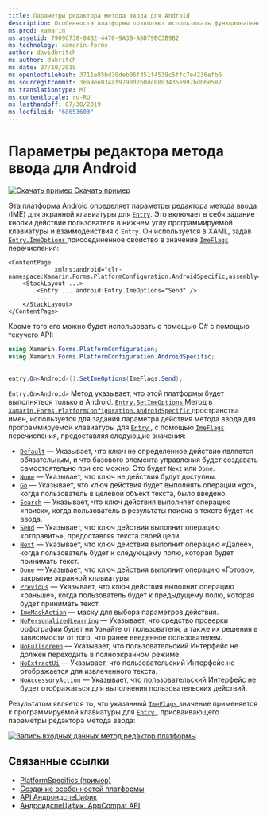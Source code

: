 ```yaml
---
title: Параметры редактора метода ввода для Android
description: Особенности платформы позволяют использовать функциональные возможности, доступные только на определенной платформе, без реализации пользовательских модулей подготовки отчетов или эффектов. В этой статье объясняется, как использовать зависящую от платформы Android платформу, которая задает параметры редактора метода ввода для мягкой клавиатуры для записи.
ms.prod: xamarin
ms.assetid: 7909C738-04B2-4476-9A3B-A6D79BC3B9B2
ms.technology: xamarin-forms
author: davidbritch
ms.author: dabritch
ms.date: 07/10/2018
ms.openlocfilehash: 3711e85bd30deb06f351f4539c5ffc7e4236efb6
ms.sourcegitcommit: 3ea9ee034af9790d2b0dc0893435e997bd06e587
ms.translationtype: MT
ms.contentlocale: ru-RU
ms.lasthandoff: 07/30/2019
ms.locfileid: "68653603"
---
```

# <a name="entry-input-method-editor-options-on-android"></a>Параметры редактора метода ввода для Android

[![Скачать пример](~/media/shared/download.png) Скачать пример](https://docs.microsoft.com/samples/xamarin/xamarin-forms-samples/userinterface-platformspecifics)

Эта платформа Android определяет параметры редактора метода ввода (IME) для экранной клавиатуры для [`Entry`](xref:Xamarin.Forms.Entry). Это включает в себя задание кнопки действие пользователя в нижнем углу программируемой клавиатуры и взаимодействия с `Entry`. Он используется в XAML, задав [ `Entry.ImeOptions` ](xref:Xamarin.Forms.PlatformConfiguration.AndroidSpecific.Entry.ImeOptionsProperty) присоединенное свойство в значение [ `ImeFlags` ](xref:Xamarin.Forms.PlatformConfiguration.AndroidSpecific.ImeFlags) перечисления:

```xaml
<ContentPage ...
             xmlns:android="clr-namespace:Xamarin.Forms.PlatformConfiguration.AndroidSpecific;assembly=Xamarin.Forms.Core">
    <StackLayout ...>
        <Entry ... android:Entry.ImeOptions="Send" />
        ...
    </StackLayout>
</ContentPage>
```

Кроме того его можно будет использовать с помощью C# с помощью текучего API:

```csharp
using Xamarin.Forms.PlatformConfiguration;
using Xamarin.Forms.PlatformConfiguration.AndroidSpecific;
...

entry.On<Android>().SetImeOptions(ImeFlags.Send);
```

`Entry.On<Android>` Метод указывает, что этой платформы будет выполняться только в Android. [ `Entry.SetImeOptions` ](xref:Xamarin.Forms.PlatformConfiguration.AndroidSpecific.Entry.SetImeOptions(Xamarin.Forms.IPlatformElementConfiguration{Xamarin.Forms.PlatformConfiguration.Android,Xamarin.Forms.Entry},Xamarin.Forms.PlatformConfiguration.AndroidSpecific.ImeFlags)) Метод в [ `Xamarin.Forms.PlatformConfiguration.AndroidSpecific` ](xref:Xamarin.Forms.PlatformConfiguration.AndroidSpecific) пространства имен, используется для задания параметра действия метода ввода для программируемой клавиатуры для [ `Entry` ](xref:Xamarin.Forms.Entry), с помощью [ `ImeFlags` ](xref:Xamarin.Forms.PlatformConfiguration.AndroidSpecific.ImeFlags) перечисления, предоставляя следующие значения:

- [`Default`](xref:Xamarin.Forms.PlatformConfiguration.AndroidSpecific.ImeFlags.Default) — Указывает, что ключ не определенное действие является обязательным, и что базового элемента управления будет создавать самостоятельно при его можно. Это будет `Next` или `Done`.
- [`None`](xref:Xamarin.Forms.PlatformConfiguration.AndroidSpecific.ImeFlags.None) — Указывает, что ключ не действия будут доступны.
- [`Go`](xref:Xamarin.Forms.PlatformConfiguration.AndroidSpecific.ImeFlags.Go) — Указывает, что ключ действия будет выполнять операции «go», когда пользователь в целевой объект текста, было введено.
- [`Search`](xref:Xamarin.Forms.PlatformConfiguration.AndroidSpecific.ImeFlags.Search) — Указывает, что ключ действия выполняет операцию «поиск», когда пользователь в результаты поиска в тексте будет их ввода.
- [`Send`](xref:Xamarin.Forms.PlatformConfiguration.AndroidSpecific.ImeFlags.Send) — Указывает, что ключ действия выполнит операцию «отправить», предоставляя текста своей цели.
- [`Next`](xref:Xamarin.Forms.PlatformConfiguration.AndroidSpecific.ImeFlags.Next) — Указывает, что ключ действия выполнит операцию «Далее», когда пользователь будет к следующему полю, которая будет принимать текст.
- [`Done`](xref:Xamarin.Forms.PlatformConfiguration.AndroidSpecific.ImeFlags.Done) — Указывает, что ключ действия выполнит операцию «Готово», закрытие экранной клавиатуры.
- [`Previous`](xref:Xamarin.Forms.PlatformConfiguration.AndroidSpecific.ImeFlags.Previous) — Указывает, что ключ действия выполнит операцию «раньше», когда пользователь будет к предыдущему полю, которая будет принимать текст.
- [`ImeMaskAction`](xref:Xamarin.Forms.PlatformConfiguration.AndroidSpecific.ImeFlags.ImeMaskAction) — маску для выбора параметров действия.
- [`NoPersonalizedLearning`](xref:Xamarin.Forms.PlatformConfiguration.AndroidSpecific.ImeFlags.NoPersonalizedLearning) — Указывает, что средство проверки орфографии будет ни Узнайте от пользователя, а также их решения в зависимости от того, что ранее введенное пользователем.
- [`NoFullscreen`](xref:Xamarin.Forms.PlatformConfiguration.AndroidSpecific.ImeFlags.NoFullscreen) — Указывает, что пользовательский Интерфейс не должен переходить в полноэкранном режиме.
- [`NoExtractUi`](xref:Xamarin.Forms.PlatformConfiguration.AndroidSpecific.ImeFlags.NoExtractUi) — Указывает, что пользовательский Интерфейс не отображается для извлеченного текста.
- [`NoAccessoryAction`](xref:Xamarin.Forms.PlatformConfiguration.AndroidSpecific.ImeFlags.NoAccessoryAction) — Указывает, что пользовательский Интерфейс не будет отображаться для выполнения пользовательских действий.

Результатом является то, что указанный [ `ImeFlags` ](xref:Xamarin.Forms.PlatformConfiguration.AndroidSpecific.ImeFlags) значение применяется к программируемой клавиатуры для [ `Entry` ](xref:Xamarin.Forms.Entry), присваивающего параметры редактора метода ввода:

[![Запись входных данных метод редактор платформы](entry-ime-options-images/entry-imeoptions.png "платформы редактора метода ввода запись")](entry-ime-options-images/entry-imeoptions-large.png#lightbox "платформы редактора метода ввода запись")

## <a name="related-links"></a>Связанные ссылки

- [PlatformSpecifics (пример)](https://docs.microsoft.com/samples/xamarin/xamarin-forms-samples/userinterface-platformspecifics)
- [Создание особенностей платформы](~/xamarin-forms/platform/platform-specifics/index.md#creating-platform-specifics)
- [API АндроидспеЦифик](xref:Xamarin.Forms.PlatformConfiguration.AndroidSpecific)
- [АндроидспеЦифик. AppCompat API](xref:Xamarin.Forms.PlatformConfiguration.AndroidSpecific.AppCompat)
